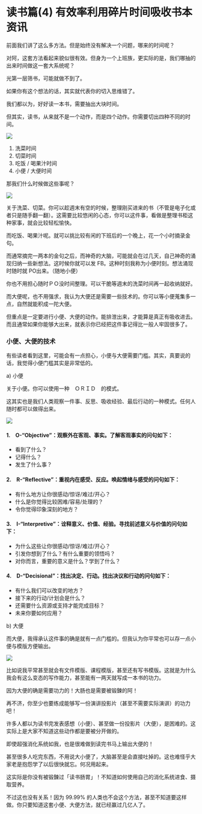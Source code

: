 # 读书篇(4) 有效率利用碎片时间吸收书本资讯

前面我们讲了这么多方法。但是始终没有解决一个问题，哪来的时间呢？

对阿，这套方法看起来貌似很有效。但身为一个上班族，更实际的是，我们哪抽的出来时间做这一套大系统呢？

光第一层筛书，可能就做不到了。

如果你有这个想法的话，其实就代表你的切入思维错了。

我们都以为，好好读一本书，需要抽出大块时间。

但其实，读书，从来就不是一个动作，而是四个动作。你需要切出四种不同的时间。

![](images/20211024113055.png)

1. 洗菜时间
2. 切菜时间
3. 吃饭 / 喝果汁时间
4. 小便 / 大便时间

那我们什么时候做这些事呢？

![](images/20211024113107.png)

关于洗菜、切菜。你可以趁週末有空的时候，整理刚买进来的书（不管是电子化或者只是随手翻一翻）。这需要比较悠闲的心态，你可以这件事，看做是整理书柜这种家事，就会比较轻松愉快。

而吃饭、喝果汁呢。就可以挑比较有闲的下班后的一个晚上，花一个小时摘录金句。

而通常摘完一两本的金句之后，而神奇的大脑，可能就会在过几天，自己神奇的涌现归纳一些新想法。这时候你就可以发 FB。这种时刻我称为小便时刻。想法涌现时随时就 PO出来。（随地小便）

你也不用担心随时ＰＯ没时间整理。可以干脆等週末的洗菜时间再一起收纳就好。

而大便呢，也不用强求，我认为大便还是需要一些技术的。你可以等小便蒐集多一点，自然就能积成一陀大便。

但重点是一定要进行小便、大便的动作。能排泄出来，才能算是真正有吸收进去。而且通常如果你能够大出来，就表示你已经把这件事记得比一般人牢固很多了。

### 小便、大便的技术

有些读者看到这里，可能会有一点担心，小便与大便需要门槛。其实，真要说的话，我觉得小便门槛其实是非常低的。

a) 小便

关于小便。你可以使用一种　ＯＲＩＤ　的模式。

这其实也是我们人类观察一件事、反思、吸收经验、最后行动的一种模式。任何人随时都可以做得出来。

![](images/20211024113127.png)

#### 1.　O-“Objective”：观察外在客观、事实。了解客观事实的问句如下：

* 看到了什么？
* 记得什么？
* 发生了什么事？

#### 2.　R-“Reflective”：重视内在感受、反应。唤起情绪与感受的问句如下：

* 有什么地方让你很感动/惊讶/难过/开心？
* 什么是你觉得比较困难/容易/处理的？
* 令你觉得印象深刻的地方？

#### 3.　I-“Interpretive”：诠释意义、价值、经验。寻找前述意义与价值的问句如下：

* 为什么这些让你很感动/惊讶/难过/开心？
* 引发你想到了什么？有什么重要的领悟吗？
* 对你而言，重要的意义是什么？学到了什么？

#### 4.　D-“Decisional”：找出决定、行动。找出决议和行动的问句如下：

* 有什么我们可以改变的地方？
* 接下来的行动/计划会是什么？
* 还需要什么资源或支持才能完成目标？
* 未来你要如何应用？

b) 大便

而大便，我得承认这件事的确是就有一点门槛的。但我认为你平常也可以存一点小便与模版方便输出。

![](images/20211024113141.png)

比如说我平常甚至就会有文件模版、课程模版，甚至还有写书模版。这就是为什么我会有这么变态的写作能力，甚至能有一两天就写成一本书的功力。

因为大便的确是需要功力的！大肠也是需要被锻鍊的阿！

再不济，你至少也要练成能够写一份演讲投影片（甚至不需要实际演讲）的功力吧！

许多人都以为读书完发表感想（小便）、甚至做一份投影片（大便），是困难的。这实际上是大家不知道这些动作都是要被分开做的。

即使超强消化系统如我，也是很难做到读完书马上输出大便的！

甚至很多人吃完东西，不用说大小便了，大脑甚至是会直接吐掉的。这也难怪乎大家老是抱怨学了以后很快就忘。何况用起来。

这实际是你没有被锻鍊过「读书肠胃」！不知道如何使用自己的消化系统进食、摄取营养。

不过这也没有关系！因为 99.99% 的人类也不会这个方法，甚至不知道要这样做。你只要知道这套小便、大便方法，就已经赢过几亿人了。
